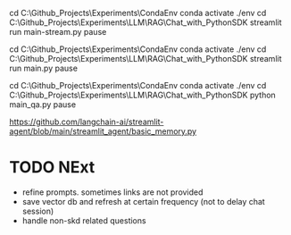 cd C:\Github_Projects\Experiments\CondaEnv
conda activate ./env
cd C:\Github_Projects\Experiments\LLM\RAG\Chat_with_PythonSDK
streamlit run main-stream.py
pause

cd C:\Github_Projects\Experiments\CondaEnv
conda activate ./env
cd C:\Github_Projects\Experiments\LLM\RAG\Chat_with_PythonSDK
streamlit run main.py
pause

cd C:\Github_Projects\Experiments\CondaEnv
conda activate ./env
cd C:\Github_Projects\Experiments\LLM\RAG\Chat_with_PythonSDK
python main_qa.py
pause


https://github.com/langchain-ai/streamlit-agent/blob/main/streamlit_agent/basic_memory.py

# TODO NExt
- refine prompts. sometimes links are not provided
- save vector db and refresh at certain frequency (not to delay chat session)
- handle non-skd related questions